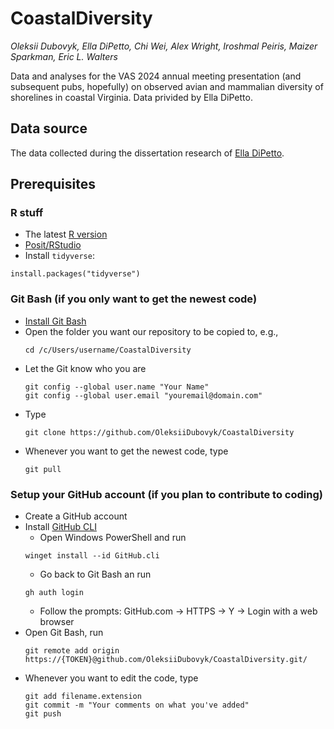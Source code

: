 # CoastalDiversity

*Oleksii Dubovyk, Ella DiPetto, Chi Wei, Alex Wright, Iroshmal Peiris, Maizer Sparkman, Eric L. Walters*

Data and analyses for the VAS 2024 annual meeting presentation (and subsequent pubs, hopefully) on observed avian and mammalian diversity of shorelines in coastal Virginia. Data privided by Ella DiPetto.

## Data source
The data collected during the dissertation research of [Ella DiPetto](https://edipetto.weebly.com/).

## Prerequisites
### R stuff
- The latest [R version](https://cran.r-project.org/bin/windows/base/)
- [Posit/RStudio](https://posit.co/download/rstudio-desktop/)
- Install `tidyverse`:
```
install.packages("tidyverse")
```
### Git Bash (if you only want to get the newest code)
- [Install Git Bash](https://carpentries.github.io/workshop-template/)
- Open the folder you want our repository to be copied to, e.g.,
  ```
  cd /c/Users/username/CoastalDiversity
  ```
- Let the Git know who you are
  ```
  git config --global user.name "Your Name"
  git config --global user.email "youremail@domain.com"
  ```
- Type
  ```
  git clone https://github.com/OleksiiDubovyk/CoastalDiversity
  ```
- Whenever you want to get the newest code, type
  ```
  git pull
  ```
### Setup your GitHub account (if you plan to contribute to coding)
- Create a GitHub account
- Install [GitHub CLI](https://github.com/cli/cli?tab=readme-ov-file#installation)
    - Open Windows PowerShell and run
    ```
    winget install --id GitHub.cli
    ```
    - Go back to Git Bash an run
    ```
    gh auth login
    ```
    - Follow the prompts: GitHub.com -> HTTPS -> Y -> Login with a web browser
- Open Git Bash, run
  ```
  git remote add origin https://{TOKEN}@github.com/OleksiiDubovyk/CoastalDiversity.git/
  ```
- Whenever you want to edit the code, type
  ```
  git add filename.extension
  git commit -m "Your comments on what you've added"
  git push
  ```
